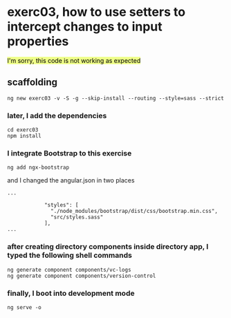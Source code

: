 # exerc03, how to use setters to intercept changes to input properties

<mark style="background-color: #ef8">I'm sorry, this code is not working as expected</mark>

## scaffolding

```shell
ng new exerc03 -v -S -g --skip-install --routing --style=sass --strict
```

### later, I add the dependencies

```shell
cd exerc03
npm install
```

### I integrate Bootstrap to this exercise

```shell
ng add ngx-bootstrap
```

and I changed the angular.json in two places

```text
...

            "styles": [
              "./node_modules/bootstrap/dist/css/bootstrap.min.css",
              "src/styles.sass"
            ],
...
```

### after creating directory components inside directory app, I typed the following shell commands

```shell
ng generate component components/vc-logs
ng generate component components/version-control
```

### finally, I boot into development mode

```shell
ng serve -o
```
